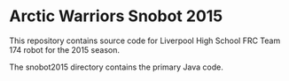 # Arctic Warriors Snobot 2015

This repository contains source code for Liverpool High School FRC Team 174 robot for the 2015 season.

The snobot2015 directory contains the primary Java code.
